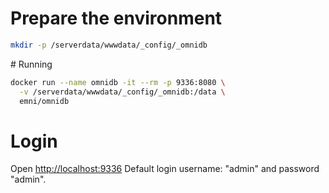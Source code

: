 # Prepare the environment
```bash
mkdir -p /serverdata/wwwdata/_config/_omnidb
```
# Running
```bash
docker run --name omnidb -it --rm -p 9336:8080 \
  -v /serverdata/wwwdata/_config/_omnidb:/data \
  emni/omnidb
```
# Login
Open [http://localhost:9336](http://localhost:9336)
Default login username: "admin" and password "admin".
